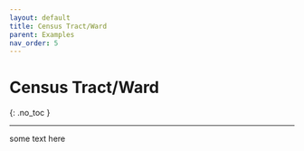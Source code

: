 ```yaml
---
layout: default
title: Census Tract/Ward
parent: Examples
nav_order: 5
---
```


# Census Tract/Ward
{: .no_toc }

---

some text here
